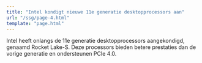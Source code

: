 ```yaml
---
title: "Intel kondigt nieuwe 11e generatie desktopprocessors aan"
url: "/ssg/page-4.html"
template: "page.html"
---
```


Intel heeft onlangs de 11e generatie desktopprocessors aangekondigd, genaamd Rocket Lake-S. Deze processors bieden betere prestaties dan de vorige generatie en ondersteunen PCIe 4.0.